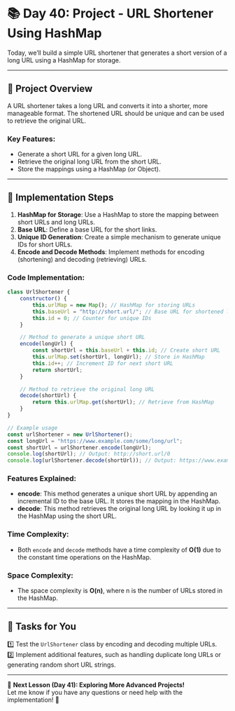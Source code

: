# **📚 Day 40: Project - URL Shortener Using HashMap**  

Today, we’ll build a simple URL shortener that generates a short version of a long URL using a HashMap for storage.  

---

## **🔹 Project Overview**  

A URL shortener takes a long URL and converts it into a shorter, more manageable format. The shortened URL should be unique and can be used to retrieve the original URL.

### **Key Features**:  
- Generate a short URL for a given long URL.
- Retrieve the original long URL from the short URL.
- Store the mappings using a HashMap (or Object).

---

## **🔹 Implementation Steps**  

1. **HashMap for Storage**: Use a HashMap to store the mapping between short URLs and long URLs.
2. **Base URL**: Define a base URL for the short links.
3. **Unique ID Generation**: Create a simple mechanism to generate unique IDs for short URLs.
4. **Encode and Decode Methods**: Implement methods for encoding (shortening) and decoding (retrieving) URLs.

### **Code Implementation**:
```js
class UrlShortener {
    constructor() {
        this.urlMap = new Map(); // HashMap for storing URLs
        this.baseUrl = "http://short.url/"; // Base URL for shortened links
        this.id = 0; // Counter for unique IDs
    }

    // Method to generate a unique short URL
    encode(longUrl) {
        const shortUrl = this.baseUrl + this.id; // Create short URL
        this.urlMap.set(shortUrl, longUrl); // Store in HashMap
        this.id++; // Increment ID for next short URL
        return shortUrl;
    }

    // Method to retrieve the original long URL
    decode(shortUrl) {
        return this.urlMap.get(shortUrl); // Retrieve from HashMap
    }
}

// Example usage
const urlShortener = new UrlShortener();
const longUrl = "https://www.example.com/some/long/url";
const shortUrl = urlShortener.encode(longUrl);
console.log(shortUrl); // Output: http://short.url/0
console.log(urlShortener.decode(shortUrl)); // Output: https://www.example.com/some/long/url
```

### **Features Explained**:
- **encode**: This method generates a unique short URL by appending an incremental ID to the base URL. It stores the mapping in the HashMap.
- **decode**: This method retrieves the original long URL by looking it up in the HashMap using the short URL.

### **Time Complexity**:  
- Both `encode` and `decode` methods have a time complexity of **O(1)** due to the constant time operations on the HashMap.

### **Space Complexity**:  
- The space complexity is **O(n)**, where n is the number of URLs stored in the HashMap.

---

## **📝 Tasks for You**  
1️⃣ Test the `UrlShortener` class by encoding and decoding multiple URLs.  
2️⃣ Implement additional features, such as handling duplicate long URLs or generating random short URL strings.

---

🎯 **Next Lesson (Day 41): Exploring More Advanced Projects!**  
Let me know if you have any questions or need help with the implementation! 🚀